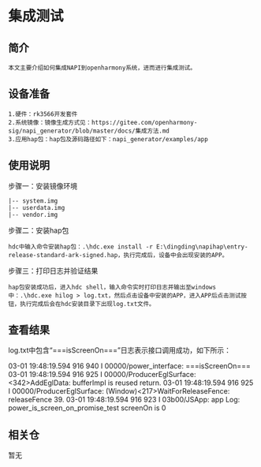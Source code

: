 # 集成测试

## 简介
	本文主要介绍如何集成NAPI到openharmony系统，进而进行集成测试。

## 设备准备

	1.硬件：rk3566开发套件
	2.系统镜像：镜像生成方式见：https://gitee.com/openharmony-sig/napi_generator/blob/master/docs/集成方法.md
    3.应用hap包：hap包及源码路径如下：napi_generator/examples/app


## 使用说明
步骤一：安装镜像环境

    |-- system.img
    |-- userdata.img
    |-- vendor.img

步骤二：安装hap包

	hdc中输入命令安装hap包：.\hdc.exe install -r E:\dingding\napihap\entry-release-standard-ark-signed.hap，执行完成后，设备中会出现安装的APP。

步骤三：打印日志并验证结果

	hap包安装成功后，进入hdc shell，输入命令实时打印日志并输出至windows中：.\hdc.exe hilog > log.txt，然后点击设备中安装的APP，进入APP后点击测试按钮，执行完成后会在hdc安装目录下出现log.txt文件。

## 查看结果
log.txt中包含“===isScreenOn===”日志表示接口调用成功，如下所示：

03-01 19:48:19.594   916   940 I 00000/power_interface: ===isScreenOn===
03-01 19:48:19.594   916   925 I 00000/ProducerEglSurface: <342>AddEglData: bufferImpl is reused return.
03-01 19:48:19.594   916   925 I 00000/ProducerEglSurface: (Window)<217>WaitForReleaseFence: releaseFence 39.
03-01 19:48:19.594   916   923 I 03b00/JSApp: app Log: power_is_screen_on_promise_test screenOn is 0

## 相关仓

暂无